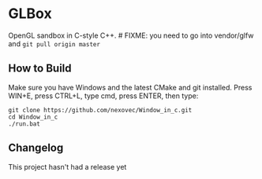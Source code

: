 # GLBox
OpenGL sandbox in C-style C++. # FIXME: you need to go into vendor/glfw and `git pull origin master`
## How to Build
Make sure you have Windows and the latest CMake and git installed.
Press WIN+E, press CTRL+L, type cmd, press ENTER, then type:
```
git clone https://github.com/nexovec/Window_in_c.git
cd Window_in_c
./run.bat
```
## Changelog
This project hasn't had a release yet